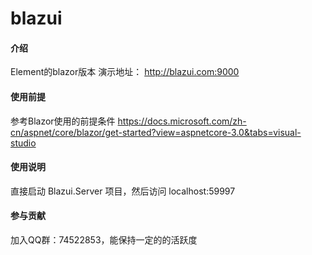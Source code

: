 # blazui

#### 介绍
Element的blazor版本
演示地址：
http://blazui.com:9000

#### 使用前提
参考Blazor使用的前提条件
https://docs.microsoft.com/zh-cn/aspnet/core/blazor/get-started?view=aspnetcore-3.0&tabs=visual-studio

#### 使用说明

直接启动 Blazui.Server 项目，然后访问 localhost:59997

#### 参与贡献

加入QQ群：74522853，能保持一定的的活跃度